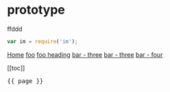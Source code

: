 # prototype
ffddd
```js
var im = require('im');
```

[Home](/) <!-- sends the user to the root index.md -->
[foo](/foo/) <!-- sends the user to index.html of directory foo -->
[foo heading](./#heading) <!-- anchors user to a heading in the foo index file -->
[bar - three](../bar/three) <!-- you can omit extention -->
[bar - three](../bar/three.md) <!-- you can append .md -->
[bar - four](../bar/four.html) <!-- or you can append .html -->



[[toc]]


<script setup>
import { useData } from 'vitepress'
const { page } = useData()
</script>

<pre>{{ page }}</pre>
